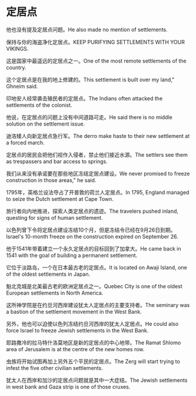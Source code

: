 # 定居点

<p><span class="chinese">他也没有提及定居点问题。</span><span class="english">He also made no mention of settlements.</span></p>

<p><span class="chinese">保持与你的海盗净化定居点。</span><span class="english">KEEP PURIFYING SETTLEMENTS WITH YOUR VIKINGS.</span></p>

<p><span class="chinese">这是国家中最遥远的定居点之一。</span><span class="english">One of the most remote settlements of the country.</span></p>

<p><span class="chinese">这个定居点是在我的地上修建的。</span><span class="english">This settlement is built over my land," Ghneim said.</span></p>

<p><span class="chinese">印地安人经常袭击殖民者的定居点。</span><span class="english">The Indians often attacked the settlements of the colonist.</span></p>

<p><span class="chinese">他说，在定居点的问题上没有中间道路可走。</span><span class="english">He said there is no middle solution on the settlement issue.</span></p>

<p><span class="chinese">迪洛矮人向新定居点急行军。</span><span class="english">The derro make haste to their new settlement at a forced march.</span></p>

<p><span class="chinese">定居点的居民会把他们视作入侵者，禁止他们接近水源。</span><span class="english">The settlers see them as trespassers and bar access to springs.</span></p>

<p><span class="chinese">我们从来没有承诺要在那些地区冻结定居点建设。</span><span class="english">We never promised to freeze construction in those areas," he said.</span></p>

<p><span class="chinese">1795年，英格兰设法夺占了开普敦的荷兰人定居点。</span><span class="english">In 1795, England managed to seize the Dutch settlement at Cape Town.</span></p>

<p><span class="chinese">旅行者向内地推进，探索人类定居点的遗迹。</span><span class="english">The travelers pushed inland, questing for signs of human settlement.</span></p>

<p><span class="chinese">以色列曾下令将定居点建设冻结10个月，但是冻结令已经在9月26日到期。</span><span class="english">Israel's 10-month freeze on the construction expired on September 26.</span></p>

<p><span class="chinese">他于1541年带着建立一个永久定居点的目标回到了加拿大。</span><span class="english">He came back in 1541 with the goal of building a permanent settlement.</span></p>

<p><span class="chinese">它位于淡路岛，一个在日本最古老的定居点。</span><span class="english">It is located on Awaji Island, one of the oldest settlements in Japan.</span></p>

<p><span class="chinese">魁北克城是北美最古老的欧洲定居点之一。</span><span class="english">Quebec City is one of the oldest European settlements in North America.</span></p>

<p><span class="chinese">这所神学院是在约旦河西岸建设犹太人定居点的主要支持者。</span><span class="english">The seminary was a bastion of the settlement movement in the West Bank.</span></p>

<p><span class="chinese">另外，他也可以迫使以色列冻结约旦河西岸的犹太人定居点。</span><span class="english">He could also force Israel to freeze Jewish settlements in the West Bank.</span></p>

<p><span class="chinese">耶路撒冷的拉马特什洛莫地区是新的定居点的中心地带。</span><span class="english">The Ramat Shlomo area of Jerusalem is at the centre of the new homes row.</span></p>

<p><span class="chinese">虫族将开始试图再加上另外五个平民的定居点。</span><span class="english">The Zerg will start trying to infest the five other civilian settlements.</span></p>

<p><span class="chinese">犹太人在西岸和加沙的定居点问题就是其中一大症结。</span><span class="english">The Jewish settlements in west bank and Gaza strip is one of those cruxes.</span></p>

